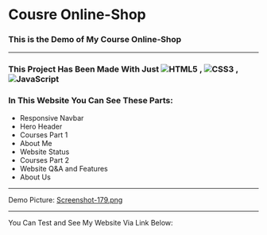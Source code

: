 # Cousre Online-Shop

### This is the Demo of My Course Online-Shop
---
### This Project Has Been Made With Just  ![HTML5](https://img.shields.io/badge/html5-%23E34F26.svg?style=for-the-badge&logo=html5&logoColor=white) , ![CSS3](https://img.shields.io/badge/css3-%231572B6.svg?style=for-the-badge&logo=css3&logoColor=white) , ![JavaScript](https://img.shields.io/badge/javascript-%23323330.svg?style=for-the-badge&logo=javascript&logoColor=%23F7DF1E)
### In This Website You Can See These Parts:
- Responsive Navbar
- Hero Header
- Courses Part 1
- About Me
- Website Status
- Courses Part 2
- Website Q&A and Features
- About Us

----
Demo Picture:
[Screenshot-179.png](https://postimg.cc/fSYXb97b)

---
You Can Test and See My Website Via Link Below:
